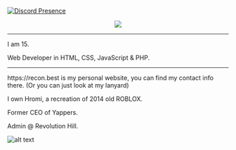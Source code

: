 <!--- - 👋 Hi, I’m @OfficialB
- 👀 I’m interested in learning & creating new things
- 🌱 I’m currently learning JavaScript & PHP
- 🌐 I'm a website creator
- 📚 I know HTML, CSS, PHP, and JavaScript. I am still learning JavaScript and PHP.
- 📫 Contact me by Discord, Official B#0001.

# Most of my repo's are private.
## https://www.bsite.wtf is my website. --->
<!---
OfficialB/OfficialB is a ✨ special ✨ repository because its `README.md` (this file) appears on your GitHub profile.
You can click the Preview link to take a look at your changes.
--->



[![Discord Presence](https://lanyard.cnrad.dev/api/943239246288932874)](https://discord.com/users/943239246288932874)
<p align="center">  
<img src="https://github-readme-stats.vercel.app/api?username=officialb&show_icons=true&theme=dark&count_private=true">
</p>
<hr>
I am 15.

Web Developer in HTML, CSS, JavaScript & PHP.
<hr>
https://recon.best is my personal website, you can find my contact info there. (Or you can just look at my lanyard)


I own Hromi, a recreation of 2014 old ROBLOX.

Former CEO of Yappers.

Admin @ Revolution Hill.

![alt text](https://media.discordapp.net/attachments/875439238643068968/878785066489221150/b_sig.png)
